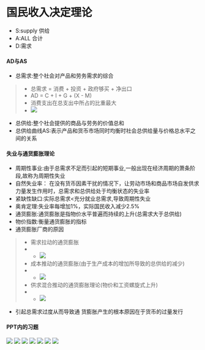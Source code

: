 # 国民收入决定理论
- S:supply 供给
- A:ALL 合计
- D:需求

#### AD与AS
- 总需求:整个社会对产品和劳务需求的综合
> - 总需求 = 消费 + 投资 + 政府够买 + 净出口
> - AD = C + I + G + (X - M)
> - 消费支出在总支出中所占的比重最大
> - ![](images/48.png)
- 总供给:整个社会提供的商品与劳务的价值总和
- 总供给曲线AS:表示产品和货币市场同时均衡时社会总供给量与价格总水平之间的关系

#### 失业与通货膨胀理论
- 周期性事业:由于总需求不足而引起的短期事业,一般出现在经济周期的萧条阶段,故称为周期性失业
- 自然失业率： 在没有货币因素干扰的情况下，让劳动市场和商品市场自发供求力量发生作用时，总需求和总供给处于均衡状态的失业率
- 紧缺性缺口:实际总需求<充分就业总需求,导致周期性失业
- 奥肯定理:失业率每增加1%，实际国民收入减少2.5%
- 通货膨胀:通货膨胀是指物价水平普遍而持续的上升(总需求大于总供给)
- 物价指数:衡量通货膨胀的指标
- 通货膨胀厂商的原因
> - 需求拉动的通货膨胀
> - - ![](images/49.png)
> - 成本推动的通货膨胀(由于生产成本的增加所导致的总供给的减少)
> - - ![](images/50.png)
> - 供求混合推动的通货膨胀理论(物价和工资螺旋式上升)
> - - ![](images/51.png)
- 引起总需求过度从而导致通
货膨胀产生的根本原因在于货币的过量发行

#### PPT内的习题
![](images/53.png)
![](images/54.png)
![](images/55.png)
![](images/56.png)
![](images/57.png)
![](images/58.png)
![](images/59.png)
